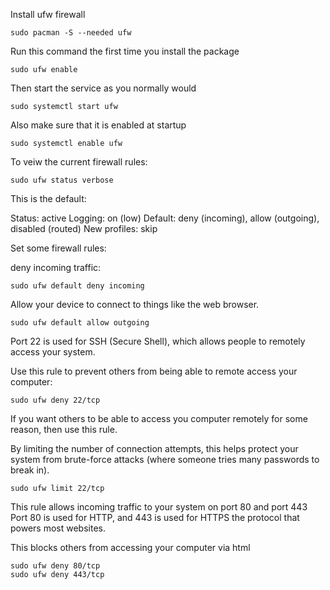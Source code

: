 Install ufw firewall
```
sudo pacman -S --needed ufw
```

Run this command the first time you install the package
```
sudo ufw enable
```

Then start the service as you normally would
```
sudo systemctl start ufw
```

Also make sure that it is enabled at startup
```
sudo systemctl enable ufw
```

To veiw the current firewall rules:
```
sudo ufw status verbose
```

This is the default:

Status: active
Logging: on (low)
Default: deny (incoming), allow (outgoing), disabled (routed)
New profiles: skip

Set some firewall rules:

deny incoming traffic:
```
sudo ufw default deny incoming
```

Allow your device to connect to things like the web browser.
```
sudo ufw default allow outgoing
```


Port 22 is used for SSH (Secure Shell), 
which allows people to remotely access your system.

Use this rule to prevent others from being able to remote access your computer:
```
sudo ufw deny 22/tcp
```

If you want others to be able to access you computer remotely for some reason,
then use this rule.

 By limiting the number of connection attempts, this helps protect your system 
from brute-force attacks (where someone tries many passwords to break in).
```
sudo ufw limit 22/tcp
```

This rule allows incoming traffic to your system on port 80 and port 443
Port 80 is used for HTTP, 
and 443 is used for HTTPS the protocol that powers most websites.

This blocks others from accessing your computer via html
```
sudo ufw deny 80/tcp
sudo ufw deny 443/tcp
```


